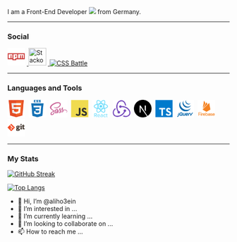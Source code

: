 

I am a Front-End Developer <img src="https://media.giphy.com/media/WUlplcMpOCEmTGBtBW/giphy.gif" width="30"> from Germany.

---
### Social

[ <img src="https://github.com/devicons/devicon/blob/master/icons/npm/npm-original-wordmark.svg" title='my Packages' width="40" height="40"/>](https://www.npmjs.com/~aliho3ein)&nbsp;[ <img src="https://cdn.sstatic.net/Sites/stackoverflow/Img/apple-touch-icon@2.png?v=73d79a89bded" title='Stackoverflow' width="40" height="40"/>](https://stackoverflow.com/users/3748304/ali)&nbsp;[ <img src="https://cdn.pixabay.com/photo/2022/03/15/06/15/code-7069550_1280.png" title='CSS Battle' heigth="35"/>](https://cssbattle.dev/player/aliho3ein)

---

### Languages and Tools

 <img src="https://github.com/devicons/devicon/blob/master/icons/html5/html5-original.svg" title="HTML5" alt="HTML" width="40" height="40"/>&nbsp;
  <img src="https://github.com/devicons/devicon/blob/master/icons/css3/css3-plain-wordmark.svg"  title="CSS3" alt="CSS" width="40" height="40"/>&nbsp;
 <img src="https://github.com/devicons/devicon/blob/master/icons/sass/sass-original.svg" title="SASS" alt="SASS" width="40" height="40"/>&nbsp;
 <img src="https://github.com/devicons/devicon/blob/master/icons/javascript/javascript-original.svg" title="JavaScript" alt="JavaScript" width="40" height="40"/>&nbsp;
  <img src="https://github.com/devicons/devicon/blob/master/icons/react/react-original-wordmark.svg" title="React" alt="React" width="40" height="40"/>&nbsp;
  <img src="https://github.com/devicons/devicon/blob/master/icons/redux/redux-original.svg" title="Redux" alt="Redux " width="40" height="40"/>&nbsp;
 <img src="https://github.com/devicons/devicon/blob/master/icons/nextjs/nextjs-original.svg" title="Next.js" alt="Next.js" width="40" height="40"/>&nbsp;
 <img src="https://github.com/devicons/devicon/blob/master/icons/typescript/typescript-plain.svg" title="TypeScript" alt="TypeScript" width="40" height="40"/>&nbsp;
   <img src="https://github.com/devicons/devicon/blob/master/icons/jquery/jquery-plain-wordmark.svg" title="Jquery" alt="TypeScript" width="40" height="40"/>&nbsp;
  <img src="https://github.com/devicons/devicon/blob/master/icons/firebase/firebase-plain-wordmark.svg" title="Firebase" alt="Firebase" width="40" height="40"/>&nbsp;  <img src="https://github.com/devicons/devicon/blob/master/icons/git/git-original-wordmark.svg" title="Git" alt="Git" width="40" height="40"/>&nbsp;

---

### My Stats

[![GitHub Streak](http://github-readme-streak-stats.herokuapp.com?user=aliho3ein&theme=dark&background=000000)](https://git.io/streak-stats)

[![Top Langs](https://github-readme-stats.vercel.app/api/top-langs/?username=aliho3ein&layout=compact&theme=vision-friendly-dark)](https://github.com/anuraghazra/github-readme-stats)


- 👋 Hi, I’m @aliho3ein
- 👀 I’m interested in ...
- 🌱 I’m currently learning ...
- 💞️ I’m looking to collaborate on ...
- 📫 How to reach me ...
